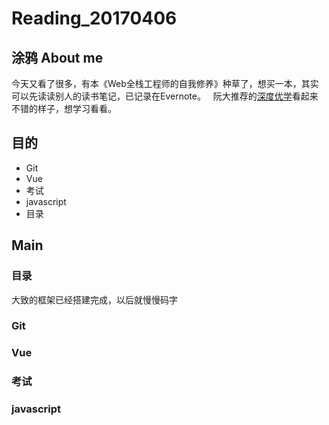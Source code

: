 # Reading_20170406
## 涂鸦 About me  <br>
今天又看了很多，有本《Web全栈工程师的自我修养》种草了，想买一本，其实可以先读读别人的读书笔记，已记录在Evernote。  
阮大推荐的[深度优学](http://cn.udacity.com/)看起来不错的样子，想学习看看。  

## 目的   
- Git
- Vue
- 考试
- javascript
- 目录

## Main
### 目录  
大致的框架已经搭建完成，以后就慢慢码字


### Git

### Vue

### 考试

### javascript

